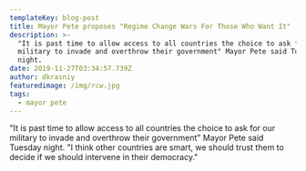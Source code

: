 ```yaml
---
templateKey: blog-post
title: Mayor Pete proposes "Regime Change Wars For Those Who Want It"
description: >-
  "It is past time to allow access to all countries the choice to ask for our
  military to invade and overthrow their government" Mayor Pete said Tuesday
  night. 
date: 2019-11-27T03:34:57.739Z
author: dkrasniy
featuredimage: /img/rcw.jpg
tags:
  - mayor pete
---
```

"It is past time to allow access to all countries the choice to ask for our military to invade and overthrow their government" Mayor Pete said Tuesday night. "I think other countries are smart, we should trust them to decide if we should intervene in their democracy."
